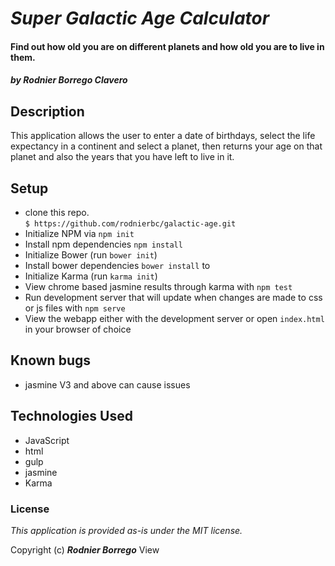 # _Super Galactic Age Calculator_
 
 #### Find out how old you are on different planets and how old you are to live in them.
 
 ##### by Rodnier Borrego Clavero
 
 ## Description
 
This application allows the user to enter a date of birthdays, select the life expectancy in a continent and select a planet, then returns your age on that planet and also the years that you have left to live in it.
 
 ## Setup
 * clone this repo. <br />
`$ https://github.com/rodnierbc/galactic-age.git`
 * Initialize NPM via  ```npm init```
 * Install npm dependencies ```npm install```
 * Initialize Bower (run ```bower init```)
 * Install bower dependencies ```bower install``` to
 * Initialize Karma (run ```karma init```)
 * View chrome based jasmine results through karma with ```npm test```
 * Run development server that will update when changes are made to css or js files with ```npm serve```
 * View the webapp either with the development server or open ```index.html``` in your browser of choice
 
 ## Known bugs
 * jasmine V3 and above can cause issues
 
 ## Technologies Used
 * JavaScript
 * html
 * gulp
 * jasmine
 * Karma
 
 
 ### License
 *This application is provided as-is under the MIT license.*
 
 Copyright (c) **_Rodnier Borrego_**
View  
